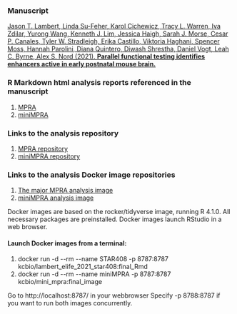 ### Manuscript

[Jason T. Lambert, Linda Su-Feher, Karol Cichewicz, Tracy L. Warren, Iva Zdilar, Yurong Wang, Kenneth J. Lim, Jessica Haigh, Sarah J. Morse, Cesar P. Canales, Tyler W. Stradleigh, Erika Castillo, Viktoria Haghani, Spencer Moss, Hannah Parolini, Diana Quintero, Diwash Shrestha, Daniel Vogt, Leah C. Byrne, Alex S. Nord (2021).
 **Parallel functional testing identifies enhancers active in early postnatal mouse brain.**](https://www.biorxiv.org/content/10.1101/2021.01.15.426772v3)


### R Markdown html analysis reports referenced in the manuscript

1. [MPRA](https://nordneurogenomicslab.github.io/STAR408/)     
2. [miniMPRA](https://nordneurogenomicslab.github.io/miniMPRA/)

### Links to the analysis repository
1. [MPRA repository](https://github.com/NordNeurogenomicsLab/STAR408)
2. [miniMPRA repository](https://github.com/NordNeurogenomicsLab/miniMPRA)   

### Links to the analysis Docker image repositories
1. [The major MPRA analysis image](https://hub.docker.com/repository/docker/kcbio/lambert_elife_2021_star408)
2. [miniMPRA analysis image](https://hub.docker.com/repository/docker/kcbio/mini_mpra)

Docker images are based on the rocker/tidyverse image, running R 4.1.0. All necessary packages are preinstalled. Docker images launch RStudio in a web browser.

#### Launch Docker images from a terminal:
1. docker run -d --rm --name STAR408 -p 8787:8787 kcbio/lambert_elife_2021_star408:final_Rmd
2. docker run -d --rm --name miniMPRA -p 8787:8787 kcbio/mini_mpra:final_image

Go to http://localhost:8787/ in your webbrowser
Specify -p 8788:8787 if you want to run both images concurrently. 
